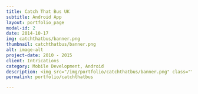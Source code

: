 ```yaml
---
title: Catch That Bus UK
subtitle: Android App
layout: portfolio_page
modal-id: 2
date: 2014-10-17
img: catchthatbus/banner.png
thumbnail: catchthatbus/banner.png
alt: image-alt
project-date: 2010 - 2015
client: Intrications
category: Mobile Development, Android
description: <img src="/img/portfolio/catchthatbus/banner.png" class="" style="border:0px;margin:10px;width:300px;"><br/><br><p><a href="https://play.google.com/store/apps/details?id=uk.co.ashtonbrsc.catchthatbus"><img alt="Get it on Google Play" src="https://play.google.com/intl/en_us/badges/images/apps/en-play-badge.png" width="200" /></a>
permalink: portfolio/catchthatbus

---
```

